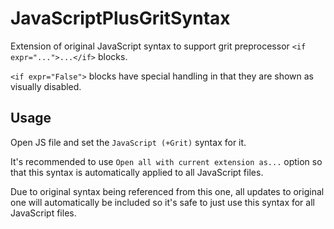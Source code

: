 # JavaScriptPlusGritSyntax
Extension of original JavaScript syntax to support grit preprocessor `<if expr="...">...</if>` blocks.

`<if expr="False">` blocks have special handling in that they are shown as visually disabled.

## Usage
Open JS file and set the `JavaScript (+Grit)` syntax for it.

It's recommended to use `Open all with current extension as...` option so that this syntax
is automatically applied to all JavaScript files.

Due to original syntax being referenced from this one, all updates to original one
will automatically be included so it's safe to just use this syntax for all JavaScript files.

